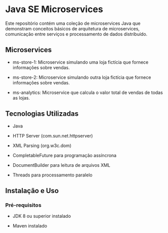 # Java SE Microservices

Este repositório contém uma coleção de microservices Java que demonstram
conceitos básicos de arquitetura de microservices, comunicação entre
serviços e processamento de dados distribuído.

## Microservices
 
- ms-store-1: Microservice simulando uma loja fictícia que fornece informações sobre vendas.

- ms-store-2: Microservice simulando outra loja fictícia que fornece informações sobre vendas.

- ms-analytics: Microservice que calcula o valor total de vendas de todas as lojas.

## Tecnologias Utilizadas

- Java

- HTTP Server (com.sun.net.httpserver)

- XML Parsing (org.w3c.dom)

- CompletableFuture para programação assíncrona

- DocumentBuilder para leitura de arquivos XML

- Threads para processamento paralelo


## Instalação e Uso

### Pré-requisitos

- JDK 8 ou superior instalado

- Maven instalado